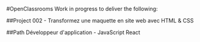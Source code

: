 #OpenClassrooms 
Work in progress to deliver the following:

##Project
002 - Transformez une maquette en site web avec HTML & CSS

##Path 
Développeur d'application - JavaScript React